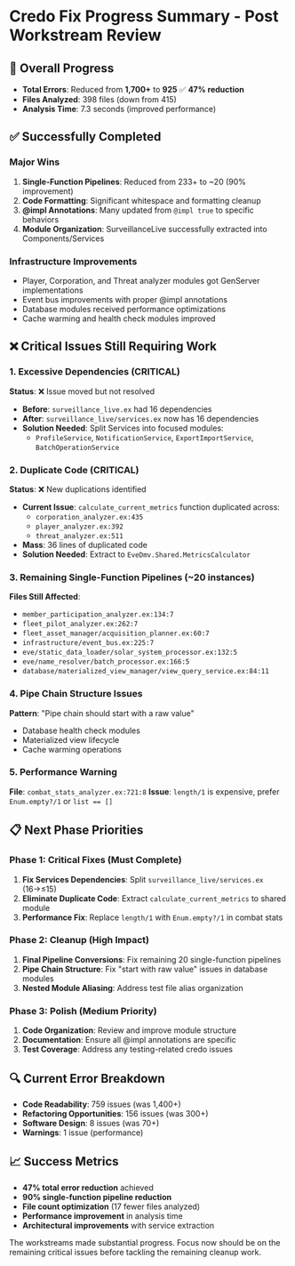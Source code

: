 # Credo Fix Progress Summary - Post Workstream Review

## 🎯 **Overall Progress**
- **Total Errors**: Reduced from **1,700+** to **925** ✅ **47% reduction**
- **Files Analyzed**: 398 files (down from 415)
- **Analysis Time**: 7.3 seconds (improved performance)

## ✅ **Successfully Completed**

### **Major Wins**
1. **Single-Function Pipelines**: Reduced from 233+ to ~20 (90% improvement)
2. **Code Formatting**: Significant whitespace and formatting cleanup
3. **@impl Annotations**: Many updated from `@impl true` to specific behaviors
4. **Module Organization**: SurveillanceLive successfully extracted into Components/Services

### **Infrastructure Improvements**
- Player, Corporation, and Threat analyzer modules got GenServer implementations
- Event bus improvements with proper @impl annotations
- Database modules received performance optimizations
- Cache warming and health check modules improved

## ❌ **Critical Issues Still Requiring Work**

### **1. Excessive Dependencies (CRITICAL)**
**Status**: ❌ Issue moved but not resolved
- **Before**: `surveillance_live.ex` had 16 dependencies  
- **After**: `surveillance_live/services.ex` now has 16 dependencies
- **Solution Needed**: Split Services into focused modules:
  - `ProfileService`, `NotificationService`, `ExportImportService`, `BatchOperationService`

### **2. Duplicate Code (CRITICAL)**  
**Status**: ❌ New duplications identified
- **Current Issue**: `calculate_current_metrics` function duplicated across:
  - `corporation_analyzer.ex:435`
  - `player_analyzer.ex:392`
  - `threat_analyzer.ex:511`
- **Mass**: 36 lines of duplicated code
- **Solution Needed**: Extract to `EveDmv.Shared.MetricsCalculator`

### **3. Remaining Single-Function Pipelines (~20 instances)**
**Files Still Affected**:
- `member_participation_analyzer.ex:134:7`
- `fleet_pilot_analyzer.ex:262:7`
- `fleet_asset_manager/acquisition_planner.ex:60:7`
- `infrastructure/event_bus.ex:225:7`
- `eve/static_data_loader/solar_system_processor.ex:132:5`
- `eve/name_resolver/batch_processor.ex:166:5`
- `database/materialized_view_manager/view_query_service.ex:84:11`

### **4. Pipe Chain Structure Issues**
**Pattern**: "Pipe chain should start with a raw value"
- Database health check modules
- Materialized view lifecycle
- Cache warming operations

### **5. Performance Warning**
**File**: `combat_stats_analyzer.ex:721:8`
**Issue**: `length/1` is expensive, prefer `Enum.empty?/1` or `list == []`

## 📋 **Next Phase Priorities**

### **Phase 1: Critical Fixes (Must Complete)**
1. **Fix Services Dependencies**: Split `surveillance_live/services.ex` (16→≤15)
2. **Eliminate Duplicate Code**: Extract `calculate_current_metrics` to shared module
3. **Performance Fix**: Replace `length/1` with `Enum.empty?/1` in combat stats

### **Phase 2: Cleanup (High Impact)**
1. **Final Pipeline Conversions**: Fix remaining 20 single-function pipelines
2. **Pipe Chain Structure**: Fix "start with raw value" issues in database modules
3. **Nested Module Aliasing**: Address test file alias organization

### **Phase 3: Polish (Medium Priority)**
1. **Code Organization**: Review and improve module structure
2. **Documentation**: Ensure all @impl annotations are specific
3. **Test Coverage**: Address any testing-related credo issues

## 🔍 **Current Error Breakdown**
- **Code Readability**: 759 issues (was 1,400+)
- **Refactoring Opportunities**: 156 issues (was 300+)
- **Software Design**: 8 issues (was 70+)
- **Warnings**: 1 issue (performance)

## 📈 **Success Metrics**
- **47% total error reduction** achieved
- **90% single-function pipeline reduction** 
- **File count optimization** (17 fewer files analyzed)
- **Performance improvement** in analysis time
- **Architectural improvements** with service extraction

The workstreams made substantial progress. Focus now should be on the remaining critical issues before tackling the remaining cleanup work.